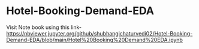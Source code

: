 # Hotel-Booking-Demand-EDA

Visit Note book using this link-
https://nbviewer.jupyter.org/github/shubhangichaturvedi02/Hotel-Booking-Demand-EDA/blob/main/Hotel%20Booking%20Demand%20EDA.ipynb
